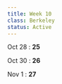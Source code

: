 ```yaml
---
title: Week 10
class: Berkeley
status: Active
---
```


Oct 28
: **25**

Oct 30
: **26**

Nov 1
: **27**
